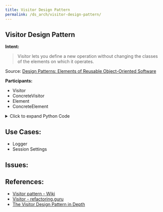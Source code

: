 ```yaml
---
title: Visitor Design Pattern
permalink: /ds_arch/visitor-design-pattern/
---  
```


## Visitor Design Pattern

**Intent:**  

> Visitor lets you define a new operation without changing the classes of the elements on which it operates.

Source: [Design Patterns: Elements of Reusable Object-Oriented Software](https://www.oreilly.com/library/view/design-patterns-elements/0201633612/)

**Participants:**  

* Visitor
* ConcreteVisitor
* Element
* ConcreteElement

<details><summary>Click to expand Python Code</summary>
<p>
<script src="https://gist-it.appspot.com/github.com/junankar/Python/blob/main/Visitor.py"></script>
</p>
</details>

## Use Cases:
* Logger
* Session Settings

## Issues:

## References:

* [Visitor pattern - Wiki](https://en.wikipedia.org/wiki/Visitor_pattern)
* [Visitor - refactoring.guru](https://refactoring.guru/design-patterns/visitor)
* [The Visitor Design Pattern in Depth](https://blogs.oracle.com/javamagazine/the-visitor-design-pattern-in-depth)

